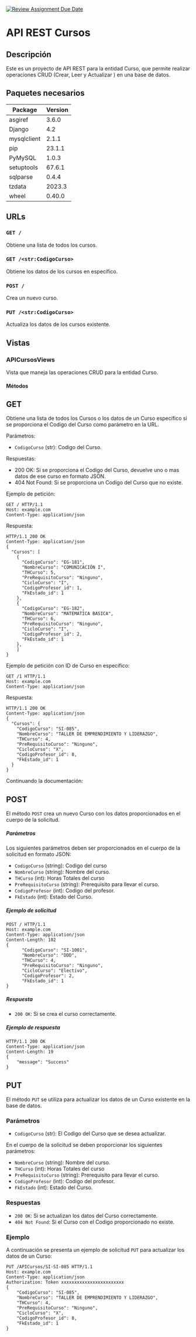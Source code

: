 [![Review Assignment Due Date](https://classroom.github.com/assets/deadline-readme-button-24ddc0f5d75046c5622901739e7c5dd533143b0c8e959d652212380cedb1ea36.svg)](https://classroom.github.com/a/7qywsEwv)
# API REST Cursos 

## Descripción
Este es un proyecto de API REST para la entidad Curso, que permite realizar operaciones CRUD (Crear, Leer y Actualizar ) en una base de datos.

## Paquetes necesarios

| Package | Version |
|---------|---------|
| asgiref | 3.6.0   |
| Django  | 4.2     |
| mysqlclient | 2.1.1 |
| pip     | 23.1.1  |
| PyMySQL | 1.0.3   |
| setuptools | 67.6.1 |
| sqlparse | 0.4.4   |
| tzdata  | 2023.3  |
| wheel   | 0.40.0  |

## URLs

### `GET /`
Obtiene una lista de todos los cursos.

### `GET /<str:CodigoCurso>`
Obtiene los datos de los cursos en específico.

### `POST /`
Crea un nuevo curso.

### `PUT /<str:CodigoCurso>`
Actualiza los datos de los cursos existente.

## Vistas

### APICursosViews

Vista que maneja las operaciones CRUD para la entidad Curso.

#### Métodos

## GET

Obtiene una lista de todos los Cursos o los datos de un Curso específico si se proporciona el Codigo del Curso como parámetro en la URL.

Parámetros:
- `CodigoCurso` (str): Codigo del Curso.

Respuestas:
- 200 OK: Si se proporciona el Codigo del Curso, devuelve uno o mas datos de ese curso en formato JSON.
- 404 Not Found: Si se proporciona un Codigo del Curso que no existe.

Ejemplo de petición:

```
GET / HTTP/1.1
Host: example.com
Content-Type: application/json
```

Respuesta:

```
HTTP/1.1 200 OK
Content-Type: application/json
{
  "Cursos": [
    {
      "CodigoCurso": "EG-181",
      "NombreCurso": "COMUNICACIÓN I",
      "THCurso": 5,
      "PreRequisitoCurso": "Ninguno",
      "CicloCurso": "I",
      "CodigoProfesor_id": 1,
      "FkEstado_id": 1
    },
    {
      "CodigoCurso": "EG-182",
      "NombreCurso": "MATEMATICA BASICA",
      "THCurso": 6,
      "PreRequisitoCurso": "Ninguno",
      "CicloCurso": "I",
      "CodigoProfesor_id": 2,
      "FkEstado_id": 1
    },
    ]
}
```

Ejemplo de petición con ID de Curso en específico:

```
GET /1 HTTP/1.1
Host: example.com
Content-Type: application/json
```

Respuesta:

```
HTTP/1.1 200 OK
Content-Type: application/json
{
  "Cursos": {
    "CodigoCurso": "SI-085",
    "NombreCurso": "TALLER DE EMPRENDIMIENTO Y LIDERAZGO",
    "THCurso": 4,
    "PreRequisitoCurso": "Ninguno",
    "CicloCurso": "X",
    "CodigoProfesor_id": 8,
    "FkEstado_id": 1
  }
}
```

Continuando la documentación:

## POST

El método `POST` crea un nuevo Curso con los datos proporcionados en el cuerpo de la solicitud. 

##### Parámetros

Los siguientes parámetros deben ser proporcionados en el cuerpo de la solicitud en formato JSON:

- `CodigoCurso` (string): Codigo del curso
- `NombreCurso` (string): Nombre del curso.
- `THCurso` (int): Horas Totales del curso
- `PreRequisitoCurso` (string): Prerequisito para llevar el curso.
- `CodigoProfesor` (int): Codigo del profesor.
- `FkEstado` (int): Estado del Curso.

##### Ejemplo de solicitud

```
POST / HTTP/1.1
Host: example.com
Content-Type: application/json
Content-Length: 102
{
      "CodigoCurso": "SI-1001",
      "NombreCurso": "DDD",
      "THCurso": 4,
      "PreRequisitoCurso": "Ninguno",
      "CicloCurso": "Electivo",
      "CodigoProfesor": 2,
      "FkEstado_id": 1
}
```

##### Respuesta

- `200 OK`: Si se crea el curso correctamente.

##### Ejemplo de respuesta

```
HTTP/1.1 200 OK
Content-Type: application/json
Content-Length: 19
{
    "message": "Success"
}
```
## PUT
El método `PUT` se utiliza para actualizar los datos de un Curso existente en la base de datos.

### Parámetros

- `CodigoCurso` (str): El Codigo del Curso que se desea actualizar.

En el cuerpo de la solicitud se deben proporcionar los siguientes parámetros:

- `NombreCurso` (string): Nombre del curso.
- `THCurso` (int): Horas Totales del curso
- `PreRequisitoCurso` (string): Prerequisito para llevar el curso.
- `CodigoProfesor` (int): Codigo del profesor.
- `FkEstado` (int): Estado del Curso.

### Respuestas

- `200 OK`: Si se actualizan los datos del Curso correctamente.
- `404 Not Found`: Si el Curso con el Codigo proporcionado no existe.

### Ejemplo

A continuación se presenta un ejemplo de solicitud `PUT` para actualizar los datos de un Curso:

```
PUT /APICursos/SI-SI-085 HTTP/1.1
Host: example.com
Content-Type: application/json
Authorization: Token xxxxxxxxxxxxxxxxxxxxxxxx
{
    "CodigoCurso": "SI-085",
    "NombreCurso": "TALLER DE EMPRENDIMIENTO Y LIDERAZGO",
    "THCurso": 4,
    "PreRequisitoCurso": "Ninguno",
    "CicloCurso": "X",
    "CodigoProfesor_id": 8,
    "FkEstado_id": 1
}
```
